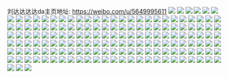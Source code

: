 刘达达达达da主页地址: https://weibo.com/u/5649995611 
![](https://wx4.sinaimg.cn/mw2000/006amNXtgy1h95vmukucuj30u0140n32.jpg) 
![](https://wx4.sinaimg.cn/mw2000/006amNXtgy1h95vmv2tc6j30mz0uoae2.jpg) 
![](https://wx4.sinaimg.cn/mw2000/006amNXtgy1h95vmvnj4ej30u0140dks.jpg) 
![](https://wx4.sinaimg.cn/mw2000/006amNXtgy1h95vmwct6gj30u0140ah0.jpg) 
![](https://wx4.sinaimg.cn/mw2000/006amNXtgy1h853nl3477j32ng280hdu.jpg) 
![](https://wx4.sinaimg.cn/mw2000/006amNXtgy1h853nnp8nrj32ke280e82.jpg) 
![](https://wx4.sinaimg.cn/mw2000/006amNXtgy1h853nqos4gj32yo280b2b.jpg) 
![](https://wx4.sinaimg.cn/mw2000/006amNXtgy1h853nsh5vtj32lo280hdu.jpg) 
![](https://wx4.sinaimg.cn/mw2000/006amNXtgy1h7wy48u00rj30u0140tgd.jpg) 
![](https://wx4.sinaimg.cn/mw2000/006amNXtgy1h56ol6yfbnj31ma25snpd.jpg) 
![](https://wx4.sinaimg.cn/mw2000/006amNXtgy1h56ol5i3y7j32801o07wh.jpg) 
![](https://wx4.sinaimg.cn/mw2000/006amNXtgy1h56ol896k0j31o01o01ky.jpg) 
![](https://wx4.sinaimg.cn/mw2000/006amNXtgy1h56ol3yzj9j30rs0kun0s.jpg) 
![](https://wx4.sinaimg.cn/mw2000/006amNXtgy1h56ol8r5iwj30rs0kujum.jpg) 
![](https://wx4.sinaimg.cn/mw2000/006amNXtgy1h56olai9kpj30rs0ku41t.jpg) 
![](https://wx4.sinaimg.cn/mw2000/006amNXtgy1h3lfjelmmlj32801o0e81.jpg) 
![](https://wx4.sinaimg.cn/mw2000/006amNXtgy1h3lfjc4flmj30ru15q14s.jpg) 
![](https://wx4.sinaimg.cn/mw2000/006amNXtgy1h3lfjmcn4yj33402c0x6q.jpg) 
![](https://wx4.sinaimg.cn/mw2000/006amNXtgy1h3lfjb82muj30ru15qtli.jpg) 
![](https://wx4.sinaimg.cn/mw2000/006amNXtgy1h3lfjdi4rbj30ru15qn8e.jpg) 
![](https://wx4.sinaimg.cn/mw2000/006amNXtgy1h3lfjgd7ywj31o02807wb.jpg) 
![](https://wx4.sinaimg.cn/mw2000/006amNXtgy1h3lfjcsm35j30ru15qqh8.jpg) 
![](https://wx4.sinaimg.cn/mw2000/006amNXtgy1h3lfjadrhzj31o02804qp.jpg) 
![](https://wx4.sinaimg.cn/mw2000/006amNXtgy1h3lfjiww1tj31o0280b2a.jpg) 
![](https://wx4.sinaimg.cn/mw2000/006amNXtgy1h3ijoioe3hj32c0340b2a.jpg) 
![](https://wx4.sinaimg.cn/mw2000/006amNXtgy1h3ijojsr3nj30n011in39.jpg) 
![](https://wx4.sinaimg.cn/mw2000/006amNXtgy1h3ijol76msj33402c04qq.jpg) 
![](https://wx4.sinaimg.cn/mw2000/006amNXtly1h1z11zwjfyj32yo1z4x6p.jpg) 
![](https://wx4.sinaimg.cn/mw2000/006amNXtly1h1z11x2iwhj32yo1z4u0x.jpg) 
![](https://wx4.sinaimg.cn/mw2000/006amNXtly1h1ap2ypp8ej31sc2ds7wj.jpg) 
![](https://wx4.sinaimg.cn/mw2000/006amNXtly1h1ap1kdsyej32c0340npe.jpg) 
![](https://wx4.sinaimg.cn/mw2000/006amNXtly1h1ap1r2i9mj33402c04qq.jpg) 
![](https://wx4.sinaimg.cn/mw2000/006amNXtly1h1ap35scl5j31pi2bunpe.jpg) 
![](https://wx4.sinaimg.cn/mw2000/006amNXtly1h1ap2488cmj32yo280hdu.jpg) 
![](https://wx4.sinaimg.cn/mw2000/006amNXtly1h1ap3clqv8j31sc2dsnpe.jpg) 
![](https://wx4.sinaimg.cn/mw2000/006amNXtly1h1ap3ijexwj31sc2dshdu.jpg) 
![](https://wx4.sinaimg.cn/mw2000/006amNXtly1h1ap2fi5g9j31sc2ds4qq.jpg) 
![](https://wx4.sinaimg.cn/mw2000/006amNXtly1h1ap3mo8mrj31sc2dskjl.jpg) 
![](https://wx4.sinaimg.cn/mw2000/006amNXtly1gwaf35yt2aj32yo1z4b2a.jpg) 
![](https://wx4.sinaimg.cn/mw2000/006amNXtly1gwaf3fnuf0j32yo1z47wi.jpg) 
![](https://wx4.sinaimg.cn/mw2000/006amNXtly1gwaf328ebuj31z42yob2a.jpg) 
![](https://wx4.sinaimg.cn/mw2000/006amNXtly1gwaf3buzw2j32yo1z4u0x.jpg) 
![](https://wx4.sinaimg.cn/mw2000/006amNXtly1gwaf36x73qj30rr1e7na4.jpg) 
![](https://wx4.sinaimg.cn/mw2000/006amNXtly1gwaf38gcsaj30ru1od1hf.jpg) 
![](https://wx4.sinaimg.cn/mw2000/006amNXtly1gve313ko7ej60rs0kugp402.jpg) 
![](https://wx4.sinaimg.cn/mw2000/006amNXtly1gve312y8krj30ku0rsdj3.jpg) 
![](https://wx4.sinaimg.cn/mw2000/006amNXtly1guheg9z0dwj60u00vqk6502.jpg) 
![](https://wx4.sinaimg.cn/mw2000/006amNXtly1guhegb43kgj61400u04a302.jpg) 
![](https://wx4.sinaimg.cn/mw2000/006amNXtly1guheg8aojij61400u04c402.jpg) 
![](https://wx4.sinaimg.cn/mw2000/006amNXtly1gqree145kpj31sc2dsnpe.jpg) 
![](https://wx4.sinaimg.cn/mw2000/006amNXtly1gqredzh7eqj31sc2dsqv6.jpg) 
![](https://wx4.sinaimg.cn/mw2000/006amNXtly1gqree2oht8j31sc2dskjm.jpg) 
![](https://wx4.sinaimg.cn/mw2000/006amNXtly1gqree5r1ztj31sc2ds7wi.jpg) 
![](https://wx4.sinaimg.cn/mw2000/006amNXtly1gqreeajvfzj32801o0hdu.jpg) 
![](https://wx4.sinaimg.cn/mw2000/006amNXtly1gqree3rqjtj31sc2dskjm.jpg) 
![](https://wx4.sinaimg.cn/mw2000/006amNXtly1gqree90mftj30n00uogtb.jpg) 
![](https://wx4.sinaimg.cn/mw2000/006amNXtly1gqree859vxj33402c0duf.jpg) 
![](https://wx4.sinaimg.cn/mw2000/006amNXtly1gqree7a5l7j31sc2dse82.jpg) 
![](https://wx4.sinaimg.cn/mw2000/006amNXtly1gkvpauftouj31400u018i.jpg) 
![](https://wx4.sinaimg.cn/mw2000/006amNXtly1gkvpaut6msj31400u045d.jpg) 
![](https://wx4.sinaimg.cn/mw2000/006amNXtly1gkvpavg3mhj30u01407n0.jpg) 
![](https://wx4.sinaimg.cn/mw2000/006amNXtly1gkvpaws3psj31400u0k7n.jpg) 
![](https://wx4.sinaimg.cn/mw2000/006amNXtly1gkvpavzoq7j31400u0ajw.jpg) 
![](https://wx4.sinaimg.cn/mw2000/006amNXtly1gkvpatl90hj31400u07c6.jpg) 
![](https://wx4.sinaimg.cn/mw2000/006amNXtly1gkvpcmisqmj31400u0dsa.jpg) 
![](https://wx4.sinaimg.cn/mw2000/006amNXtly1gkvpcm0uckj31400u0aid.jpg) 
![](https://wx4.sinaimg.cn/mw2000/006amNXtly1gkvpcljnjij31400u0qfw.jpg) 
![](https://wx4.sinaimg.cn/mw2000/006amNXtly1gj9438txckj33402c0qv5.jpg) 
![](https://wx4.sinaimg.cn/mw2000/006amNXtly1gj943a8n5zj33402c0b2c.jpg) 
![](https://wx4.sinaimg.cn/mw2000/006amNXtly1gj943bbww2j33402c07wi.jpg) 
![](https://wx4.sinaimg.cn/mw2000/006amNXtly1gj943c8pi3j33402c0npd.jpg) 
![](https://wx4.sinaimg.cn/mw2000/006amNXtly1ggdoyl18gsj31o02807wh.jpg) 
![](https://wx4.sinaimg.cn/mw2000/006amNXtly1ggdoylqq9sj31o02807wh.jpg) 
![](https://wx4.sinaimg.cn/mw2000/006amNXtly1ggamyz3p3uj30u0140n4y.jpg) 
![](https://wx4.sinaimg.cn/mw2000/006amNXtly1ggamyzhlu5j30u0140dny.jpg) 
![](https://wx4.sinaimg.cn/mw2000/006amNXtly1ggamyzxfhmj31400u0h3b.jpg) 
![](https://wx4.sinaimg.cn/mw2000/006amNXtly1ggamyypyezj30u0140wnj.jpg) 
![](https://wx4.sinaimg.cn/mw2000/006amNXtly1gft9kvmvn6j31sc2dshdt.jpg) 
![](https://wx4.sinaimg.cn/mw2000/006amNXtly1gft9l0l6qyj33402c0kjm.jpg) 
![](https://wx4.sinaimg.cn/mw2000/006amNXtly1gft9kwhi00j31sc2dskib.jpg) 
![](https://wx4.sinaimg.cn/mw2000/006amNXtly1gft9ky4d9oj31sc2ds7wh.jpg) 
![](https://wx4.sinaimg.cn/mw2000/006amNXtly1gft9l3t8bbj33402c01kx.jpg) 
![](https://wx4.sinaimg.cn/mw2000/006amNXtly1gft9ktuacsj33402c0hdt.jpg) 
![](https://wx4.sinaimg.cn/mw2000/006amNXtly1gft9kzfapij31sc2dskjl.jpg) 
![](https://wx4.sinaimg.cn/mw2000/006amNXtly1gft9l1xm86j33402c0hdt.jpg) 
![](https://wx4.sinaimg.cn/mw2000/006amNXtly1gft9l5ddnhj31sc2ds7wh.jpg) 
![](https://wx4.sinaimg.cn/mw2000/006amNXtly1gegi00tldtj30u00u0na1.jpg) 
![](https://wx4.sinaimg.cn/mw2000/006amNXtly1gegi12pi1cj31o02807wh.jpg) 
![](https://wx4.sinaimg.cn/mw2000/006amNXtly1gegi02mq4bj33402c07wi.jpg) 
![](https://wx4.sinaimg.cn/mw2000/006amNXtly1gegi048trej32801o0kjl.jpg) 
![](https://wx4.sinaimg.cn/mw2000/006amNXtly1gegi06zy1oj31js289b29.jpg) 
![](https://wx4.sinaimg.cn/mw2000/006amNXtly1gegi82noc7j30n01dsdhr.jpg) 
![](https://wx4.sinaimg.cn/mw2000/006amNXtly1gegi00h13jj30u0140kbn.jpg) 
![](https://wx4.sinaimg.cn/mw2000/006amNXtly1gegi051k52j31o0280qv5.jpg) 
![](https://wx4.sinaimg.cn/mw2000/006amNXtly1gegi00244yj30u00u0k3f.jpg) 
![](https://wx4.sinaimg.cn/mw2000/006amNXtly1gcvz0t8x0ij32801o0qr8.jpg) 
![](https://wx4.sinaimg.cn/mw2000/006amNXtly1gcvz0tln3mj32801o04l0.jpg) 
![](https://wx4.sinaimg.cn/mw2000/006amNXtly1gcvz0san59j32801o0haw.jpg) 
![](https://wx4.sinaimg.cn/mw2000/006amNXtly1gcvz0u82vcj32801o0x3q.jpg) 
![](https://wx4.sinaimg.cn/mw2000/006amNXtly1gcvz0ssc8kj32801o0x27.jpg) 
![](https://wx4.sinaimg.cn/mw2000/006amNXtly1gcvz0unaexj32801o0kgp.jpg) 
![](https://wx4.sinaimg.cn/mw2000/006amNXtly1gcvz0v4psfj32801o0x3j.jpg) 
![](https://wx4.sinaimg.cn/mw2000/006amNXtly1gcvz0voq1jj32801o0qte.jpg) 
![](https://wx4.sinaimg.cn/mw2000/006amNXtly1gcvz0w246mj32801o04of.jpg) 
![](https://wx4.sinaimg.cn/mw2000/006amNXtly1gcr9iozc0sj31o0280e81.jpg) 
![](https://wx4.sinaimg.cn/mw2000/006amNXtly1gcr9iptyhxj31o0280qv5.jpg) 
![](https://wx4.sinaimg.cn/mw2000/006amNXtly1gcr9iqp9uej31o0280e81.jpg) 
![](https://wx4.sinaimg.cn/mw2000/006amNXtly1gcr9irrcjhj31o0280npd.jpg) 
![](https://wx4.sinaimg.cn/mw2000/006amNXtly1gclbf2b2g2j31o02801kz.jpg) 
![](https://wx4.sinaimg.cn/mw2000/006amNXtly1gcfzcyqpb8j31kw1kwkcg.jpg) 
![](https://wx4.sinaimg.cn/mw2000/006amNXtly1gcfzd0325lj31kw1kwh3n.jpg) 
![](https://wx4.sinaimg.cn/mw2000/006amNXtly1gcfzd2aqsej31kw1kwng2.jpg) 
![](https://wx4.sinaimg.cn/mw2000/006amNXtly1gcfzd4i2mqj31kw1kwww7.jpg) 
![](https://wx4.sinaimg.cn/mw2000/006amNXtly1gceors089tj32c0340npe.jpg) 
![](https://wx4.sinaimg.cn/mw2000/006amNXtly1gc6pizlhxwj30rz1dqk1w.jpg) 
![](https://wx4.sinaimg.cn/mw2000/006amNXtly1gc6piyxbhnj32801o0kjl.jpg) 
![](https://wx4.sinaimg.cn/mw2000/006amNXtly1gby12nq2foj30ku1127wi.jpg) 
![](https://wx4.sinaimg.cn/mw2000/006amNXtly1gby12mi7ivj30ku112u0x.jpg) 
![](https://wx4.sinaimg.cn/mw2000/006amNXtly1gbv6wd2tltj31sg2ds7wh.jpg) 
![](https://wx4.sinaimg.cn/mw2000/006amNXtly1gbv6wcfkixj31sg2ds7wh.jpg) 
![](https://wx4.sinaimg.cn/mw2000/006amNXtly1gbv6wdz9vuj31sg2ds7wh.jpg) 
![](https://wx4.sinaimg.cn/mw2000/006amNXtly1gbv6wg6uqtj31sg2dse81.jpg) 
![](https://wx4.sinaimg.cn/mw2000/006amNXtgy1gagioul6p5j31o02807vp.jpg) 
![](https://wx4.sinaimg.cn/mw2000/006amNXtgy1gagip02jgmj30zk0qon3n.jpg) 
![](https://wx4.sinaimg.cn/mw2000/006amNXtgy1gagiovfu7rj30zk0qo10g.jpg) 
![](https://wx4.sinaimg.cn/mw2000/006amNXtgy1gagip508srj32io1w01kz.jpg) 
![](https://wx4.sinaimg.cn/mw2000/006amNXtgy1gagipirvwgj31o02804qp.jpg) 
![](https://wx4.sinaimg.cn/mw2000/006amNXtgy1gagip7eod4j31o0280b29.jpg) 
![](https://wx4.sinaimg.cn/mw2000/006amNXtgy1gagioz0irtj31nz1smkjl.jpg) 
![](https://wx4.sinaimg.cn/mw2000/006amNXtgy1gagipggzzoj31vy2iokjq.jpg) 
![](https://wx4.sinaimg.cn/mw2000/006amNXtgy1gagiowb6v8j30zk0qodna.jpg) 
![](https://wx4.sinaimg.cn/mw2000/006amNXtly1g8jkghslxij31400u0ajc.jpg) 
![](https://wx4.sinaimg.cn/mw2000/006amNXtly1g8jkgj4e3sj32io1vye81.jpg) 
![](https://wx4.sinaimg.cn/mw2000/006amNXtly1g8jkgluhorj323u2b54qq.jpg) 
![](https://wx4.sinaimg.cn/mw2000/006amNXtly1g8jkhvn57mj32io1vyhdu.jpg) 
![](https://wx4.sinaimg.cn/mw2000/006amNXtly1g6sk1fmnsbj32io1w0npe.jpg) 
![](https://wx4.sinaimg.cn/mw2000/006amNXtly1g6sk1h1fmyj32io1w0b2a.jpg) 
![](https://wx4.sinaimg.cn/mw2000/006amNXtly1g6sk1hqu8vj31kw1z2nex.jpg) 
![](https://wx4.sinaimg.cn/mw2000/006amNXtly1g6sk1ivbswj33402c0u0x.jpg) 
![](https://wx4.sinaimg.cn/mw2000/006amNXtly1g6sk1k5mufj33402c04jw.jpg) 
![](https://wx4.sinaimg.cn/mw2000/006amNXtly1g6sk1dpyqyj33402c0qoc.jpg) 
![](https://wx4.sinaimg.cn/mw2000/006amNXtly1g61t1kaqdij318y0u0n79.jpg) 
![](https://wx4.sinaimg.cn/mw2000/006amNXtly1g61t1i23e7j318y0u0n9d.jpg) 
![](https://wx4.sinaimg.cn/mw2000/006amNXtly1g61t1ise95j30u018yqcl.jpg) 
![](https://wx4.sinaimg.cn/mw2000/006amNXtly1g61t1j8s1dj30u018ydnh.jpg) 
![](https://wx4.sinaimg.cn/mw2000/006amNXtly1g61t1jwt5fj30u018ywo5.jpg) 
![](https://wx4.sinaimg.cn/mw2000/006amNXtly1g61t1jgsz3j30u018yaio.jpg) 
![](https://wx4.sinaimg.cn/mw2000/006amNXtgy1g4swow6z6gj32io2ioqv6.jpg) 
![](https://wx4.sinaimg.cn/mw2000/006amNXtgy1g4swoy0uguj32io2io4qr.jpg) 
![](https://wx4.sinaimg.cn/mw2000/006amNXtgy1g4swuue09yj30u00u0qb6.jpg) 
![](https://wx4.sinaimg.cn/mw2000/006amNXtgy1g4swx58kr7j327u1o0u0x.jpg) 
![](https://wx4.sinaimg.cn/mw2000/006amNXtgy1g4sd88rmlvj31400u0tpn.jpg) 
![](https://wx4.sinaimg.cn/mw2000/006amNXtgy1g4sd87lsqfj30kw17idrf.jpg) 
![](https://wx4.sinaimg.cn/mw2000/006amNXtgy1g4sd8chrvmj30ku0kuwih.jpg) 
![](https://wx4.sinaimg.cn/mw2000/006amNXtgy1g4sd89ndjgj31420u04a3.jpg) 
![](https://wx4.sinaimg.cn/mw2000/006amNXtgy1g4sd8dkkk3j31400u0azc.jpg) 
![](https://wx4.sinaimg.cn/mw2000/006amNXtgy1g4sd8aiv8mj31400u0aia.jpg) 
![](https://wx4.sinaimg.cn/mw2000/006amNXtgy1g4sd8bneg3j31400u0qez.jpg) 
![](https://wx4.sinaimg.cn/mw2000/006amNXtgy1g4sd8c6b5ij31400u0k10.jpg) 
